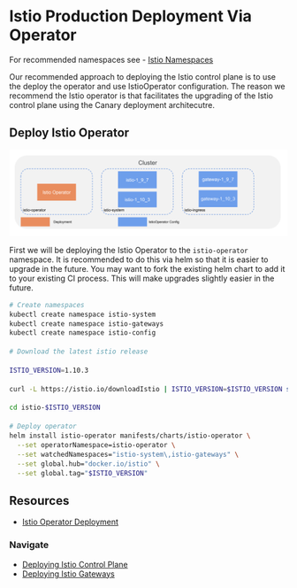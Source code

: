 # Istio Production Deployment Via Operator

For recommended namespaces see - [Istio Namespaces](./namespaces.md)

Our recommended approach to deploying the Istio control plane is to use the deploy the operator and use IstioOperator configuration. The reason we recommend the Istio operator is that facilitates the upgrading of the Istio control plane using the Canary deployment architecutre.

## Deploy Istio Operator

![IstioOperator Deployment](../../img/production-istio_istiooperator.png)

First we will be deploying the Istio Operator to the `istio-operator` namespace. It is recommended to do this via helm so that it is easier to upgrade in the future. You may want to fork the existing helm chart to add it to your existing CI process. This will make upgrades slightly easier in the future. 

```sh
# Create namespaces
kubectl create namespace istio-system 
kubectl create namespace istio-gateways 
kubectl create namespace istio-config

# Download the latest istio release

ISTIO_VERSION=1.10.3

curl -L https://istio.io/downloadIstio | ISTIO_VERSION=$ISTIO_VERSION sh -

cd istio-$ISTIO_VERSION

# Deploy operator
helm install istio-operator manifests/charts/istio-operator \
  --set operatorNamespace=istio-operator \
  --set watchedNamespaces="istio-system\,istio-gateways" \
  --set global.hub="docker.io/istio" \
  --set global.tag="$ISTIO_VERSION"
```

## Resources

* [Istio Operator Deployment](https://istio.io/latest/docs/setup/install/operator/)

### Navigate

* [Deploying Istio Control Plane](./istiod_deployment.md)
* [Deploying Istio Gateways](./gateway_deployment.md)